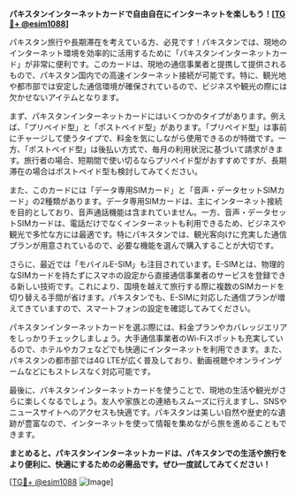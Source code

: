 **パキスタンインターネットカードで自由自在にインターネットを楽しもう！[[TG💪+ @esim1088](https://t.me/s/esim1088)]**

パキスタン旅行や長期滞在を考えている方、必見です！パキスタンでは、現地のインターネット環境を効率的に活用するために「パキスタンインターネットカード」が非常に便利です。このカードは、現地の通信事業者と提携して提供されるもので、パキスタン国内での高速インターネット接続が可能です。特に、観光地や都市部では安定した通信環境が確保されているので、ビジネスや観光の際には欠かせないアイテムとなります。

まず、パキスタンインターネットカードにはいくつかのタイプがあります。例えば、「プリペイド型」と「ポストペイド型」があります。「プリペイド型」は事前にチャージして使うタイプで、料金を気にしながら使用できるのが特徴です。一方、「ポストペイド型」は後払い方式で、毎月の利用状況に基づいて請求がきます。旅行者の場合、短期間で使い切るならプリペイド型がおすすめですが、長期滞在の場合はポストペイド型も検討してみてください。

また、このカードには「データ専用SIMカード」と「音声・データセットSIMカード」の2種類があります。データ専用SIMカードは、主にインターネット接続を目的としており、音声通話機能は含まれていません。一方、音声・データセットSIMカードは、電話だけでなくインターネットも利用できるため、ビジネスや観光で多忙な方には最適です。特にパキスタンでは、観光客向けに充実した通信プランが用意されているので、必要な機能を選んで購入することが大切です。

さらに、最近では「モバイルE-SIM」も注目されています。E-SIMとは、物理的なSIMカードを持たずにスマホの設定から直接通信事業者のサービスを登録できる新しい技術です。これにより、国境を越えて旅行する際に複数のSIMカードを切り替える手間が省けます。パキスタンでも、E-SIMに対応した通信プランが増えてきていますので、スマートフォンの設定を確認してみてください。

パキスタンインターネットカードを選ぶ際には、料金プランやカバレッジエリアをしっかりチェックしましょう。大手通信事業者のWi-Fiスポットも充実しているので、ホテルやカフェなどでも快適にインターネットを利用できます。また、パキスタンの都市部では4G LTEが広く普及しており、動画視聴やオンラインゲームなどにもストレスなく対応可能です。

最後に、パキスタンインターネットカードを使うことで、現地の生活や観光がさらに楽しくなるでしょう。友人や家族との連絡もスムーズに行えますし、SNSやニュースサイトへのアクセスも快適です。パキスタンは美しい自然や歴史的な遺跡が豊富なので、インターネットを使って情報を集めながら旅を進めることもできます。

**まとめると、パキスタンインターネットカードは、パキスタンでの生活や旅行をより便利に、快適にするための必需品です。ぜひ一度試してみてください！**

[[TG💪+ @esim1088](https://t.me/s/esim1088) ![Image](https://i.postimg.cc/Y0z9fWf4/image.png)]
